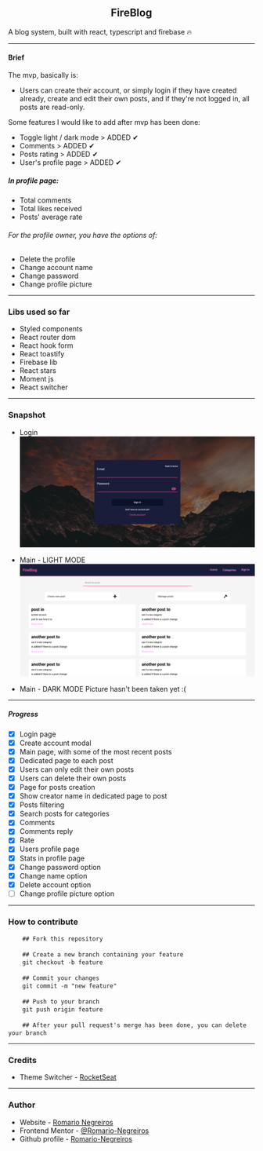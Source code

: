 <h2 style="text-align: center">FireBlog</h2>

A blog system, built with react, typescript and firebase 🔥

-----------------------------------------------------------------------------------------------------------------------------

#### Brief

The mvp, basically is:
* Users can create their account, or simply login if they have created already, create and edit their own posts, and if they're not
logged in, all posts are read-only.

Some features I would like to add after mvp has been done:
* Toggle light / dark mode > ADDED ✔
* Comments > ADDED ✔
* Posts rating > ADDED ✔
* User's profile page > ADDED ✔
##### In profile page:
* Total comments
* Total likes received
* Posts' average rate
###### For the profile owner, you have the options of:
* Delete the profile
* Change account name
* Change password
* Change profile picture

-----------------------------------------------------------------------------------------------------------------------------

### Libs used so far
* Styled components
* React router dom
* React hook form
* React toastify
* Firebase lib
* React stars
* Moment js
* React switcher

-----------------------------------------------------------------------------------------------------------------------------

### Snapshot
* Login
![Snapshot](./src/assets/login.png)

* Main - LIGHT MODE
![Snapshot](./src/assets/main.png)

* Main - DARK MODE
Picture hasn't been taken yet :(



-----------------------------------------------------------------------------------------------------------------------------

##### Progress
- [x] Login page
- [x] Create account modal
- [x] Main page, with some of the most recent posts
- [x] Dedicated page to each post
- [x] Users can only edit their own posts
- [x] Users can delete their own posts
- [x] Page for posts creation
- [x] Show creator name in dedicated page to post
- [x] Posts filtering
- [x] Search posts for categories
- [x] Comments
- [x] Comments reply
- [x] Rate
- [x] Users profile page
- [x] Stats in profile page
- [x] Change password option
- [x] Change name option
- [x] Delete account option
- [ ] Change profile picture option

-----------------------------------------------------------------------------------------------------------------------------

### How to contribute 

```
    ## Fork this repository

    ## Create a new branch containing your feature
    git checkout -b feature

    ## Commit your changes
    git commit -m "new feature"

    ## Push to your branch
    git push origin feature

    ## After your pull request's merge has been done, you can delete your branch

```

-----------------------------------------------------------------------------------------------------------------------------

### Credits

- Theme Switcher - [RocketSeat](https://www.youtube.com/watch?v=ngVU74daJ8Y)

-----------------------------------------------------------------------------------------------------------------------------

### Author

- Website - [Romario Negreiros](https://romario-negreiros.github.io/Romario-frontend/)
- Frontend Mentor - [@Romario-Negreiros](https://www.frontendmentor.io/profile/Romario-Negreiros)
- Github profile - [Romario-Negreiros](https://github.com/Romario-Negreiros)
